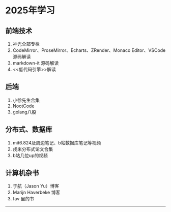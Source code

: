 # 2025年学习

## 前端技术

1. 神光全部专栏
2. CodeMirror、ProseMirror、Echarts、ZRender、Monaco Editor、VSCode 源码解读
3. markdown-it 源码解读
4. <<低代码引擎>>解读

## 后端

1. 小徐先生合集
2. NootCode
3. golang八股

## 分布式、数据库

1. mit6.824及周边笔记、b站数据库笔记等视频
2. 戌米分布式论文合集
3. b站几位up的视频

## 计算机杂书

1. 于航（Jason Yu）博客
2. Marijn Haverbeke 博客
3. fav 里的书

---
